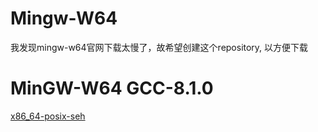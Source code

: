 # Mingw-W64
 我发现mingw-w64官网下载太慢了，故希望创建这个repository, 以方便下载
 
 # MinGW-W64 GCC-8.1.0
 [x86_64-posix-seh](https://raw.githubusercontent.com/yfengl/Mingw-W64/main/x86_64-8.1.0-release-posix-seh-rt_v6-rev0.7z?token=AOWVWEHYNYZVHWVLSM7TFWTAIIVCM)
